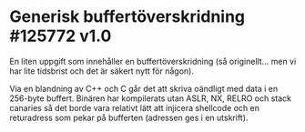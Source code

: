# Generisk buffertöverskridning #125772 v1.0

En liten uppgift som innehåller en buffertöverskridning (så originellt... men vi har lite tidsbrist och det är säkert nytt för någon).

Via en blandning av C++ och C går det att skriva oändligt med data i en 256-byte buffert. Binären har kompilerats utan ASLR, NX, RELRO och stack canaries så det borde vara relativt lätt att injicera shellcode och en returadress som pekar på bufferten (adressen ges i en utskrift).
